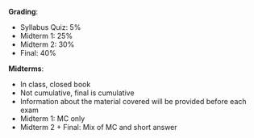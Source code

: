 **Grading**:
 - Syllabus Quiz: 5%
 - Midterm 1: 25%
 - Midterm 2: 30%
 - Final: 40%

**Midterms**:
 - In class, closed book
 - Not cumulative, final is cumulative
 - Information about the material covered will be provided before each exam
 - Midterm 1: MC only
 - Midterm 2 + Final: Mix of MC and short answer
